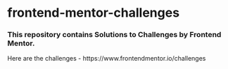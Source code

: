 # frontend-mentor-challenges

<h3>This repository contains Solutions to Challenges by Frontend Mentor. </h3>
Here are the challenges - https://www.frontendmentor.io/challenges
